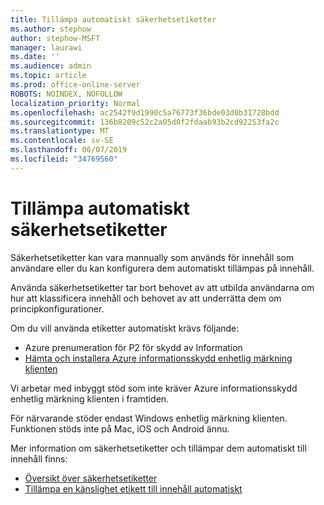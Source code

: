 ```yaml
---
title: Tillämpa automatiskt säkerhetsetiketter
ms.author: stephow
author: stephow-MSFT
manager: laurawi
ms.date: ''
ms.audience: admin
ms.topic: article
ms.prod: office-online-server
ROBOTS: NOINDEX, NOFOLLOW
localization_priority: Normal
ms.openlocfilehash: ac2542f9d1990c5a76773f36bde03d0b31728bdd
ms.sourcegitcommit: 136b8209c52c2a05d0f2fdaab93b2cd92253fa2c
ms.translationtype: MT
ms.contentlocale: sv-SE
ms.lasthandoff: 06/07/2019
ms.locfileid: "34769560"
---
```

# <a name="auto-apply-sensitivity-labels"></a>Tillämpa automatiskt säkerhetsetiketter

Säkerhetsetiketter kan vara mannually som används för innehåll som användare eller du kan konfigurera dem automatiskt tillämpas på innehåll.

Använda säkerhetsetiketter tar bort behovet av att utbilda användarna om hur att klassificera innehåll och behovet av att underrätta dem om principkonfigurationer.

Om du vill använda etiketter automatiskt krävs följande:

- Azure prenumeration för P2 för skydd av Information
- [Hämta och installera Azure informationsskydd enhetlig märkning klienten](https://docs.microsoft.com/azure/information-protection/rms-client/install-unifiedlabelingclient-app)

Vi arbetar med inbyggt stöd som inte kräver Azure informationsskydd enhetlig märkning klienten i framtiden.

För närvarande stöder endast Windows enhetlig märkning klienten.  Funktionen stöds inte på Mac, iOS och Android ännu.

Mer information om säkerhetsetiketter och tillämpar dem automatiskt till innehåll finns:

- [Översikt över säkerhetsetiketter](https://docs.microsoft.com/office365/securitycompliance/sensitivity-labels)
- [Tillämpa en känslighet etikett till innehåll automatiskt](https://docs.microsoft.com/office365/securitycompliance/apply_sensitivity_label_automatically)